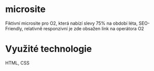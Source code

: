 # microsite

Fiktivní microsite pro O2, která nabízí slevy 75% na období léta, SEO-Friendly, relativně responzivní
je zde obsažen link na operátora O2

# Využité technologie
HTML, CSS
